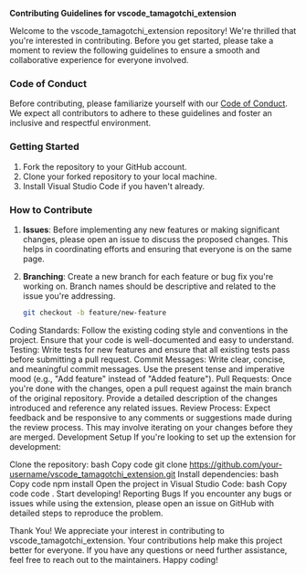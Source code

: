 **Contributing Guidelines for vscode_tamagotchi_extension**

Welcome to the vscode_tamagotchi_extension repository! We're thrilled that you're interested in contributing. Before you get started, please take a moment to review the following guidelines to ensure a smooth and collaborative experience for everyone involved.

### Code of Conduct

Before contributing, please familiarize yourself with our [Code of Conduct](./CODE_OF_CONDUCT.md). We expect all contributors to adhere to these guidelines and foster an inclusive and respectful environment.

### Getting Started

1. Fork the repository to your GitHub account.
2. Clone your forked repository to your local machine.
3. Install Visual Studio Code if you haven't already.

### How to Contribute

1. **Issues**: Before implementing any new features or making significant changes, please open an issue to discuss the proposed changes. This helps in coordinating efforts and ensuring that everyone is on the same page.
   
2. **Branching**: Create a new branch for each feature or bug fix you're working on. Branch names should be descriptive and related to the issue you're addressing.

   ```bash
   git checkout -b feature/new-feature
Coding Standards: Follow the existing coding style and conventions in the project. Ensure that your code is well-documented and easy to understand.
Testing: Write tests for new features and ensure that all existing tests pass before submitting a pull request.
Commit Messages: Write clear, concise, and meaningful commit messages. Use the present tense and imperative mood (e.g., "Add feature" instead of "Added feature").
Pull Requests: Once you're done with the changes, open a pull request against the main branch of the original repository. Provide a detailed description of the changes introduced and reference any related issues.
Review Process: Expect feedback and be responsive to any comments or suggestions made during the review process. This may involve iterating on your changes before they are merged.
Development Setup
If you're looking to set up the extension for development:

Clone the repository:
bash
Copy code
git clone https://github.com/your-username/vscode_tamagotchi_extension.git
Install dependencies:
bash
Copy code
npm install
Open the project in Visual Studio Code:
bash
Copy code
code .
Start developing!
Reporting Bugs
If you encounter any bugs or issues while using the extension, please open an issue on GitHub with detailed steps to reproduce the problem.

Thank You!
We appreciate your interest in contributing to vscode_tamagotchi_extension. Your contributions help make this project better for everyone. If you have any questions or need further assistance, feel free to reach out to the maintainers. Happy coding!

